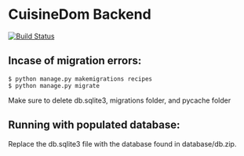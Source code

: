 # CuisineDom Backend  

[![Build Status](https://github.com/mbalazs98/Softtech_CuisineDom.svg?branch=master)](https://travis-ci.org/mbalazs98/Softtech_CuisineDom)


## Incase of migration errors:
```
$ python manage.py makemigrations recipes
$ python manage.py migrate
```
Make sure to delete db.sqlite3, migrations folder, and pycache folder  

## Running with populated database:
Replace the db.sqlite3 file with the database found in database/db.zip.